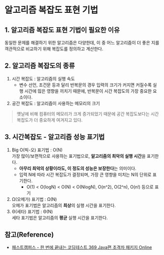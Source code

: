 # 알고리즘 복잡도 표현 기법

## 1. 알고리즘 복잡도 표현 기법이 필요한 이유
동일한 문제를 해결하기 위한 알고리즘은 다양한데,
이 중 어느 알고리즘이 더 좋은 지를 객관적으로 비교하기 위해 복잡도를 정의하고 계산한다. 

## 2. 알고리즘 복잡도의 종류
1. 시간 복잡도 : 알고리즘의 실행 속도
    * 변수 선언, 조건문 등과 달리 반복문의 경우 입력의 크기가 커지면 커질수록 실행 시간에 많은 영향을 끼치기 때문에,  반복문이 시간 복잡도의 가장 중요한 요소이다.
2. 공간 복잡도 : 알고리즘이 사용하는 메모리의 크기

> 옛날에 비해 컴퓨터의 메모리가 크게 증가되었기 때문에 공간 복잡도보다는 시간 복잡도가 더 중요하게 여겨지고 있다.

## 3. 시간복잡도 - 알고리즘 성능 표기법
1. Big O(빅-오) 표기법 : O(N) <br>
가장 많이/보편적으로 사용하는 표기법으로, **알고리즘의 최악의 실행 시간**을 표기한다. 
   * **아무리 최악의 상황이라도, 이 정도의 성능은 보장한다**는 의미이다.
   * 입력 N에 따라 시간 복잡도가 결정되며, 가장 큰 영향을 미치는 N의 단위로 표기한다.
     * O(1) < O(logN) < O(N) < O(NlogN), O(n^2), O(2^n), O(n!) 등으로 표기
1. Ω(오메가) 표기법 : Ω(N) <br>
오메가 표기법은 알고리즘의 **최상**의 실행 시간을 표기한다.
3. Θ(세타) 표기법 : Θ(N) <br>
세타 표기법은 알고리즘의 **평균** 실행 시간을 표기한다.

## 참고(Reference)
* [패스트캠퍼스 - 한 번에 끝내는 코딩테스트 369 Java편 초격차 패키지 Online](https://fastcampus.co.kr/dev_online_codingtest)